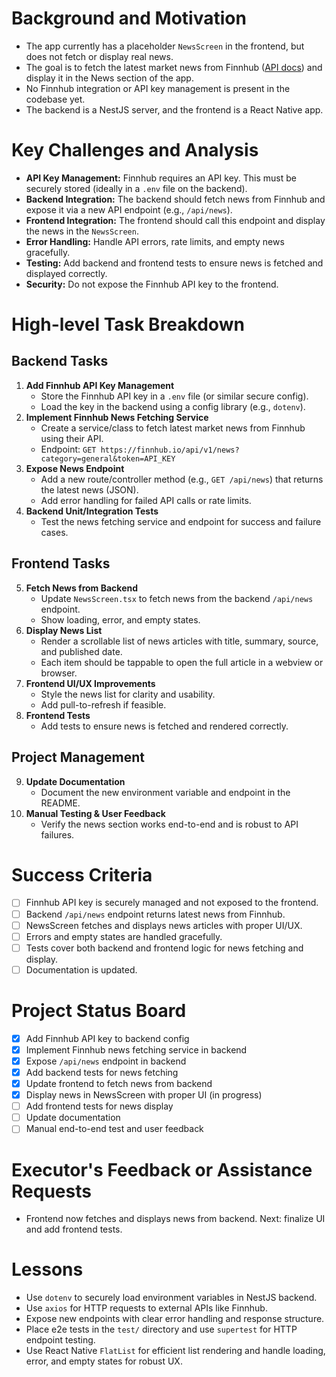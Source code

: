 # Background and Motivation
- The app currently has a placeholder `NewsScreen` in the frontend, but does not fetch or display real news.
- The goal is to fetch the latest market news from Finnhub ([API docs](https://finnhub.io/docs/api/market-news)) and display it in the News section of the app.
- No Finnhub integration or API key management is present in the codebase yet.
- The backend is a NestJS server, and the frontend is a React Native app.

# Key Challenges and Analysis
- **API Key Management:** Finnhub requires an API key. This must be securely stored (ideally in a `.env` file on the backend).
- **Backend Integration:** The backend should fetch news from Finnhub and expose it via a new API endpoint (e.g., `/api/news`).
- **Frontend Integration:** The frontend should call this endpoint and display the news in the `NewsScreen`.
- **Error Handling:** Handle API errors, rate limits, and empty news gracefully.
- **Testing:** Add backend and frontend tests to ensure news is fetched and displayed correctly.
- **Security:** Do not expose the Finnhub API key to the frontend.

# High-level Task Breakdown

## Backend Tasks
1. **Add Finnhub API Key Management**
   - Store the Finnhub API key in a `.env` file (or similar secure config).
   - Load the key in the backend using a config library (e.g., `dotenv`).
2. **Implement Finnhub News Fetching Service**
   - Create a service/class to fetch latest market news from Finnhub using their API.
   - Endpoint: `GET https://finnhub.io/api/v1/news?category=general&token=API_KEY`
3. **Expose News Endpoint**
   - Add a new route/controller method (e.g., `GET /api/news`) that returns the latest news (JSON).
   - Add error handling for failed API calls or rate limits.
4. **Backend Unit/Integration Tests**
   - Test the news fetching service and endpoint for success and failure cases.

## Frontend Tasks
5. **Fetch News from Backend**
   - Update `NewsScreen.tsx` to fetch news from the backend `/api/news` endpoint.
   - Show loading, error, and empty states.
6. **Display News List**
   - Render a scrollable list of news articles with title, summary, source, and published date.
   - Each item should be tappable to open the full article in a webview or browser.
7. **Frontend UI/UX Improvements**
   - Style the news list for clarity and usability.
   - Add pull-to-refresh if feasible.
8. **Frontend Tests**
   - Add tests to ensure news is fetched and rendered correctly.

## Project Management
9. **Update Documentation**
   - Document the new environment variable and endpoint in the README.
10. **Manual Testing & User Feedback**
    - Verify the news section works end-to-end and is robust to API failures.

# Success Criteria
- [ ] Finnhub API key is securely managed and not exposed to the frontend.
- [ ] Backend `/api/news` endpoint returns latest news from Finnhub.
- [ ] NewsScreen fetches and displays news articles with proper UI/UX.
- [ ] Errors and empty states are handled gracefully.
- [ ] Tests cover both backend and frontend logic for news fetching and display.
- [ ] Documentation is updated.

# Project Status Board
- [x] Add Finnhub API key to backend config
- [x] Implement Finnhub news fetching service in backend
- [x] Expose `/api/news` endpoint in backend
- [x] Add backend tests for news fetching
- [x] Update frontend to fetch news from backend
- [x] Display news in NewsScreen with proper UI (in progress)
- [ ] Add frontend tests for news display
- [ ] Update documentation
- [ ] Manual end-to-end test and user feedback

# Executor's Feedback or Assistance Requests
- Frontend now fetches and displays news from backend. Next: finalize UI and add frontend tests.

# Lessons
- Use `dotenv` to securely load environment variables in NestJS backend.
- Use `axios` for HTTP requests to external APIs like Finnhub.
- Expose new endpoints with clear error handling and response structure.
- Place e2e tests in the `test/` directory and use `supertest` for HTTP endpoint testing.
- Use React Native `FlatList` for efficient list rendering and handle loading, error, and empty states for robust UX.
